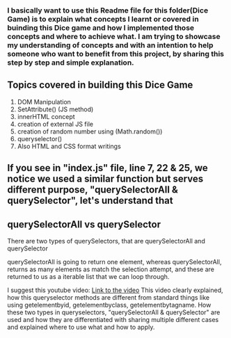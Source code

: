 ### I basically want to use this Readme file for this folder(Dice Game) is to explain what concepts I learnt or covered in buinding this Dice game and how I implemented those concepts and where to achieve what. I am trying to showcase my understanding of concepts and with an intention to help someone who want to benefit from this project, by sharing this step by step and simple explanation.


## Topics covered in building this Dice Game

1. DOM Manipulation
2. SetAttribute() (JS method)
3. innerHTML concept
4. creation of external JS file
5. creation of random number using (Math.random())
6. queryselector()
7. Also HTML and CSS format writings

## If you see in "index.js" file, line 7, 22 & 25, we notice we used a similar function but serves different purpose, "querySelectorAll & querySelector", let's understand that

## querySelectorAll vs querySelector

There are two types of querySelectors, that are querySelectorAll and querySelector

querySelectorAll is going to return one element, whereas querySelectorAll, returns as many elements as match the selection attempt, and these are returned to us as a iterable list that we can loop through.

I suggest this youtube video: [Link to the video](https://youtu.be/hHB7v4Za6Eo?si=AIbS4IpnzGgFYIdZ)
This video clearly explained, how this queryselector methods are different from standard things like using getelementbyid, getelementbyclass, getelementbytagname. How these two types in queryselectors, "querySelectorAll & querySelector" are used and how they are differentiated with sharing multiple different cases and explained where to use what and how to apply.

